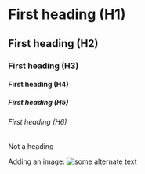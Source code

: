 # First heading (H1)
## First heading (H2)
### First heading (H3)
#### First heading (H4)
##### First heading (H5)
###### First heading (H6)
Not a heading

Adding an image:
![some alternate text](https://octodex.github.com/images/yaktocat.png)

